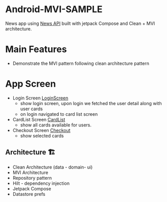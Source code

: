 # Android-MVI-SAMPLE

News app using [News API](https://newsapi.org/v2/everything?q=bitcoin&apiKey={}) built with jetpack Compose and Clean + MVI architecture.<br>

# Main Features
- Demonstrate the MVI pattern following clean architecture pattern

# App Screen
- Login Screen [LoginScreen](screenshot/login.png)
  - show login screen, upon login we fetched the user detail along with user cards
  - on login navigated to card list screen
- CardList Screen [CardList](screenshot/card_list.png)
  - show all cards available for users.
- Checkout Screen [Checkout](screenshot/checkout.png)
  - show selected cards

## Architecture 🏗️
- Clean Architecture (data - domain- ui)
- MVI Architecture
- Repository pattern
- Hilt - dependency injection
- Jetpack Compose
- Datastore prefs
